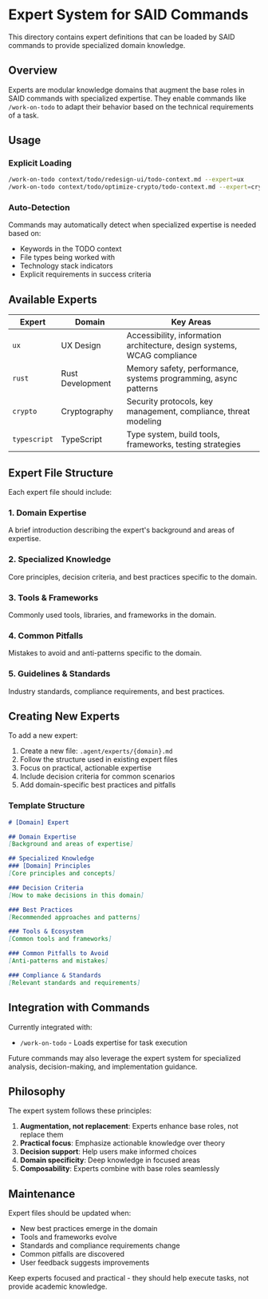 # Expert System for SAID Commands

This directory contains expert definitions that can be loaded by SAID commands to provide specialized domain knowledge.

## Overview

Experts are modular knowledge domains that augment the base roles in SAID commands with specialized expertise. They enable commands like `/work-on-todo` to adapt their behavior based on the technical requirements of a task.

## Usage

### Explicit Loading
```bash
/work-on-todo context/todo/redesign-ui/todo-context.md --expert=ux
/work-on-todo context/todo/optimize-crypto/todo-context.md --expert=crypto
```

### Auto-Detection
Commands may automatically detect when specialized expertise is needed based on:
- Keywords in the TODO context
- File types being worked with
- Technology stack indicators
- Explicit requirements in success criteria

## Available Experts

| Expert | Domain | Key Areas |
|--------|--------|-----------|
| `ux` | UX Design | Accessibility, information architecture, design systems, WCAG compliance |
| `rust` | Rust Development | Memory safety, performance, systems programming, async patterns |
| `crypto` | Cryptography | Security protocols, key management, compliance, threat modeling |
| `typescript` | TypeScript | Type system, build tools, frameworks, testing strategies |

## Expert File Structure

Each expert file should include:

### 1. Domain Expertise
A brief introduction describing the expert's background and areas of expertise.

### 2. Specialized Knowledge
Core principles, decision criteria, and best practices specific to the domain.

### 3. Tools & Frameworks
Commonly used tools, libraries, and frameworks in the domain.

### 4. Common Pitfalls
Mistakes to avoid and anti-patterns specific to the domain.

### 5. Guidelines & Standards
Industry standards, compliance requirements, and best practices.

## Creating New Experts

To add a new expert:

1. Create a new file: `.agent/experts/{domain}.md`
2. Follow the structure used in existing expert files
3. Focus on practical, actionable expertise
4. Include decision criteria for common scenarios
5. Add domain-specific best practices and pitfalls

### Template Structure
```markdown
# [Domain] Expert

## Domain Expertise
[Background and areas of expertise]

## Specialized Knowledge
### [Domain] Principles
[Core principles and concepts]

### Decision Criteria
[How to make decisions in this domain]

### Best Practices
[Recommended approaches and patterns]

### Tools & Ecosystem
[Common tools and frameworks]

### Common Pitfalls to Avoid
[Anti-patterns and mistakes]

### Compliance & Standards
[Relevant standards and requirements]
```

## Integration with Commands

Currently integrated with:
- `/work-on-todo` - Loads expertise for task execution

Future commands may also leverage the expert system for specialized analysis, decision-making, and implementation guidance.

## Philosophy

The expert system follows these principles:

1. **Augmentation, not replacement**: Experts enhance base roles, not replace them
2. **Practical focus**: Emphasize actionable knowledge over theory
3. **Decision support**: Help users make informed choices
4. **Domain specificity**: Deep knowledge in focused areas
5. **Composability**: Experts combine with base roles seamlessly

## Maintenance

Expert files should be updated when:
- New best practices emerge in the domain
- Tools and frameworks evolve
- Standards and compliance requirements change
- Common pitfalls are discovered
- User feedback suggests improvements

Keep experts focused and practical - they should help execute tasks, not provide academic knowledge.